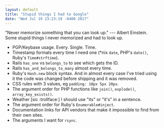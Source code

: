 ```yaml
---
layout: default
title: "Stupid things I had to Google"
date: "Wed Jul 19 23:23:19 -0400 2017"
---
```


"Never memorize something that you can look up." --- Albert Einstein. Some
stupid things I never memorized and had to look up.

- PGP/Keybase usage. Every. Single. Time.
- Timestamp formats every time I need one (\*nix `date`, PHP's `date()`,
  Ruby's `Time#strftime`).
- Rails `has_one` vs `belongs_to` to see which gets the ID.
- Rails `has_and_belongs_to_many` almost every time.
- Ruby's `Hash.new` block syntax. And in almost every case I've tried using it
  the code was changed before shipping and it was removed.
- CSS rules with 3 values, eg `padding: 10px 5px 20px`.
- The argument order for PHP functions like `join()`, `explode()`,
  `array_key_exists()`.
- Weather [sic :trollface:] I should use "its" or "it's" in a sentence.
- The argument order for Ruby's `Enumerable#inject`.
- Documentation links for API vendors that make it impossible to find from
  their own sites.
- The arguments I want for `rsync`.

